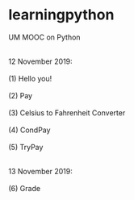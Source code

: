 # learningpython
UM MOOC on Python

<br>12 November 2019:</br>
<br>(1) Hello you!</br>
<br>(2) Pay</br>
<br>(3) Celsius to Fahrenheit Converter</br>
<br>(4) CondPay</br>
<br>(5) TryPay</br>

<br>13 November 2019:</br>
<br>(6) Grade</br>

